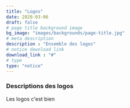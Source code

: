 ```yaml
---
title: "Logos"
date: 2020-03-06
draft: false
# page title background image
bg_image: "images/backgrounds/page-title.jpg"
# meta description
description : "Ensemble des logos"
# notice download link
download_link : "#"
# type
type: "notice"
---
```



### Descriptions des logos

Les logos c'est bien
